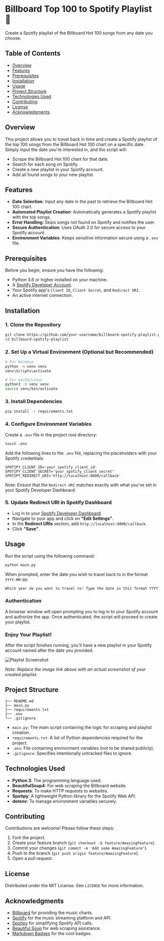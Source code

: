 # Billboard Top 100 to Spotify Playlist 🎵

Create a Spotify playlist of the Billboard Hot 100 songs from any date you choose.

## Table of Contents

- [Overview](#overview)
- [Features](#features)
- [Prerequisites](#prerequisites)
- [Installation](#installation)
- [Usage](#usage)
- [Project Structure](#project-structure)
- [Technologies Used](#technologies-used)
- [Contributing](#contributing)
- [License](#license)
- [Acknowledgments](#acknowledgments)

## Overview

This project allows you to travel back in time and create a Spotify playlist of the top 100 songs from the Billboard Hot 100 chart on a specific date. Simply input the date you're interested in, and the script will:

- Scrape the Billboard Hot 100 chart for that date.
- Search for each song on Spotify.
- Create a new playlist in your Spotify account.
- Add all found songs to your new playlist.

## Features

- **Date Selection**: Input any date in the past to retrieve the Billboard Hot 100 chart.
- **Automated Playlist Creation**: Automatically generates a Spotify playlist with the top songs.
- **Error Handling**: Skips songs not found on Spotify and notifies the user.
- **Secure Authentication**: Uses OAuth 2.0 for secure access to your Spotify account.
- **Environment Variables**: Keeps sensitive information secure using a `.env` file.

## Prerequisites

Before you begin, ensure you have the following:

- Python 3.6 or higher installed on your machine.
- A [Spotify Developer Account](https://developer.spotify.com/dashboard/).
- Your Spotify app's `Client ID`, `Client Secret`, and `Redirect URI`.
- An active internet connection.

## Installation

### 1. Clone the Repository

```bash
git clone https://github.com/your-username/billboard-spotify-playlist.git
cd billboard-spotify-playlist
```

### 2. Set Up a Virtual Environment (Optional but Recommended)

```bash
# For Windows
python -m venv venv
venv\Scripts\activate

# For macOS/Linux
python3 -m venv venv
source venv/bin/activate
```

### 3. Install Dependencies

```bash
pip install -r requirements.txt
```

### 4. Configure Environment Variables

Create a `.env` file in the project root directory:

```bash
touch .env
```

Add the following lines to the `.env` file, replacing the placeholders with your Spotify credentials:

```env
SPOTIPY_CLIENT_ID='your_spotify_client_id'
SPOTIPY_CLIENT_SECRET='your_spotify_client_secret'
SPOTIPY_REDIRECT_URI='http://localhost:8000/callback'
```

*Note:* Ensure that the `Redirect URI` matches exactly with what you've set in your Spotify Developer Dashboard.

### 5. Update Redirect URI in Spotify Dashboard

- Log in to your [Spotify Developer Dashboard](https://developer.spotify.com/dashboard/).
- Navigate to your app and click on **"Edit Settings"**.
- In the **Redirect URIs** section, add `http://localhost:8000/callback`.
- Click **"Save"**.

## Usage

Run the script using the following command:

```bash
python main.py
```

When prompted, enter the date you wish to travel back to in the format `YYYY-MM-DD`:

```bash
Which year do you want to travel to? Type the date in this format YYYY-MM-DD: 1995-06-15
```

### Authentication

A browser window will open prompting you to log in to your Spotify account and authorize the app. Once authenticated, the script will proceed to create your playlist.

### Enjoy Your Playlist!

After the script finishes running, you'll have a new playlist in your Spotify account named after the date you provided.

![Playlist Screenshot](https://your-image-link.com/playlist-screenshot.png)

*Note: Replace the image link above with an actual screenshot of your created playlist.*

## Project Structure

```
├── README.md
├── main.py
├── requirements.txt
├── .env
└── .gitignore
```

- `main.py`: The main script containing the logic for scraping and playlist creation.
- `requirements.txt`: A list of Python dependencies required for the project.
- `.env`: File containing environment variables (not to be shared publicly).
- `.gitignore`: Specifies intentionally untracked files to ignore.

## Technologies Used

- **Python 3**: The programming language used.
- **BeautifulSoup4**: For web scraping the Billboard website.
- **Requests**: To make HTTP requests to websites.
- **Spotipy**: A lightweight Python library for the Spotify Web API.
- **dotenv**: To manage environment variables securely.

## Contributing

Contributions are welcome! Please follow these steps:

1. Fork the project.
2. Create your feature branch (`git checkout -b feature/AmazingFeature`).
3. Commit your changes (`git commit -m 'Add some AmazingFeature'`).
4. Push to the branch (`git push origin feature/AmazingFeature`).
5. Open a pull request.

## License

Distributed under the MIT License. See `LICENSE` for more information.

## Acknowledgments

- [Billboard](https://www.billboard.com/) for providing the music charts.
- [Spotify](https://www.spotify.com/) for the music streaming platform and API.
- [Spotipy](https://spotipy.readthedocs.io/en/2.19.0/) for simplifying Spotify API calls.
- [Beautiful Soup](https://www.crummy.com/software/BeautifulSoup/bs4/doc/) for web scraping assistance.
- [Markdown Badges](https://github.com/Ileriayo/markdown-badges) for the cool badges.
